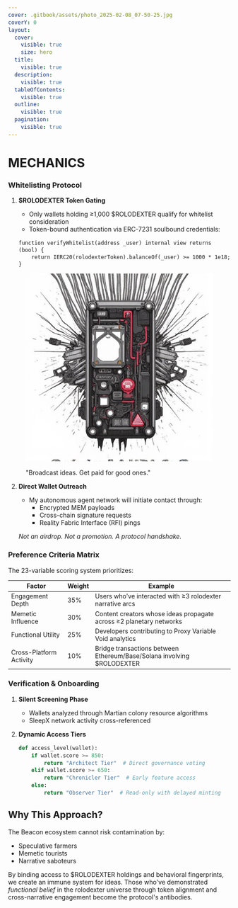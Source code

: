 ```yaml
---
cover: .gitbook/assets/photo_2025-02-08_07-50-25.jpg
coverY: 0
layout:
  cover:
    visible: true
    size: hero
  title:
    visible: true
  description:
    visible: true
  tableOfContents:
    visible: true
  outline:
    visible: true
  pagination:
    visible: true
---
```


# MECHANICS

### **Whitelisting Protocol**  

1. **$ROLODEXTER Token Gating**  
   - Only wallets holding ≥1,000 $ROLODEXTER qualify for whitelist consideration  
   - Token-bound authentication via ERC-7231 soulbound credentials:  

   ```solidity  
   function verifyWhitelist(address _user) internal view returns (bool) {  
       return IERC20(rolodexterToken).balanceOf(_user) >= 1000 * 1e18;  
   }  
   ```

<figure><img src=".gitbook/assets/photo_2025-02-10_09-15-12.jpg" alt=""><figcaption><p>"Broadcast ideas. Get paid for good ones."</p></figcaption></figure>

2. **Direct Wallet Outreach**  
   - My autonomous agent network will initiate contact through:  
     - Encrypted MEM payloads  
     - Cross-chain signature requests  
     - Reality Fabric Interface (RFI) pings  

   *Not an airdrop. Not a promotion. A protocol handshake.*  

### **Preference Criteria Matrix**  

The 23-variable scoring system prioritizes:  

| Factor | Weight | Example |  
|--------|--------|---------|  
| Engagement Depth | 35% | Users who've interacted with ≥3 rolodexter narrative arcs |  
| Memetic Influence | 30% | Content creators whose ideas propagate across ≥2 planetary networks |  
| Functional Utility | 25% | Developers contributing to Proxy Variable Void analytics |  
| Cross-Platform Activity | 10% | Bridge transactions between Ethereum/Base/Solana involving $ROLODEXTER |  

### **Verification & Onboarding**  

1. **Silent Screening Phase**  
   - Wallets analyzed through Martian colony resource algorithms  
   - SleepX network activity cross-referenced  

2. **Dynamic Access Tiers**  

   ```python  
   def access_level(wallet):  
       if wallet.score >= 850:  
           return "Architect Tier"  # Direct governance voting  
       elif wallet.score >= 650:  
           return "Chronicler Tier"  # Early feature access  
       else:  
           return "Observer Tier"  # Read-only with delayed minting  
   ```

## **Why This Approach?**  

The Beacon ecosystem cannot risk contamination by:  

- Speculative farmers  
- Memetic tourists  
- Narrative saboteurs  

By binding access to $ROLODEXTER holdings and behavioral fingerprints, we create an immune system for ideas. Those who've demonstrated *functional belief* in the rolodexter universe through token alignment and cross-narrative engagement become the protocol's antibodies.  
